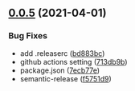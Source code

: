## [0.0.5](https://github.com/t4y3/taxis/compare/v0.0.4...v0.0.5) (2021-04-01)


### Bug Fixes

* add .releaserc ([bd883bc](https://github.com/t4y3/taxis/commit/bd883bc42b9874fe4d349d3dd77a95db50bbb6eb))
* github actions setting ([713db9b](https://github.com/t4y3/taxis/commit/713db9bce1b64c8edf009c2825b0be557978c40b))
* package.json ([7ecb77e](https://github.com/t4y3/taxis/commit/7ecb77ec34d6e851bf47d50ed3049dddbd411249))
* semantic-release ([f5751d9](https://github.com/t4y3/taxis/commit/f5751d95b57c0fa9011f2abcac3d43e80a9b48f9))
